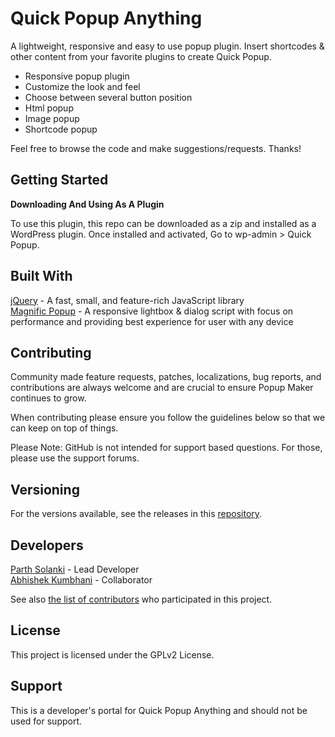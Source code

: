 # Quick Popup Anything

A lightweight, responsive and easy to use popup plugin. Insert shortcodes & other content from your favorite plugins to create Quick Popup.

- Responsive popup plugin
- Customize the look and feel
- Choose between several button position
- Html popup
- Image popup
- Shortcode popup

Feel free to browse the code and make suggestions/requests. Thanks!

## Getting Started

**Downloading And Using As A Plugin**

To use this plugin, this repo can be downloaded as a zip and installed as a WordPress plugin. Once installed and activated, Go to wp-admin > Quick Popup.

## Built With

<a href="https://jquery.com/" target="_blank">jQuery</a> - A fast, small, and feature-rich JavaScript library<br>
<a href="https://dimsemenov.com/plugins/magnific-popup/" target="_blank">Magnific Popup</a> - A responsive lightbox & dialog script with focus on performance and providing best experience for user with any device

## Contributing

Community made feature requests, patches, localizations, bug reports, and contributions are always welcome and are crucial to ensure Popup Maker continues to grow.

When contributing please ensure you follow the guidelines below so that we can keep on top of things.

Please Note: GitHub is not intended for support based questions. For those, please use the support forums.

## Versioning

For the versions available, see the releases in this <a href="https://github.com/isolankiparth/mi-quick-popup-anything/releases" target="_blank">repository</a>.

## Developers

<a href="https://monsterinfotech.com/" target="_blank">Parth Solanki</a> - Lead Developer <br>
<a href="https://abhishekkumbhani.com/" target="_blank">Abhishek Kumbhani</a> - Collaborator

See also <a href="https://github.com/isolankiparth/mi-quick-popup-anything/graphs/contributors" target="_blank">the list of contributors</a> who participated in this project.

## License

This project is licensed under the GPLv2 License.

## Support

This is a developer's portal for Quick Popup Anything and should not be used for support.
